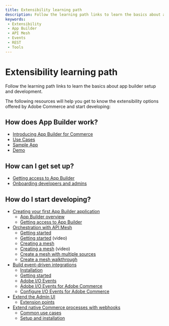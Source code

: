 ```yaml
---
title: Extensibility learning path
description: Follow the learning path links to learn the basics about app builder setup and development.
keywords:
 - Extensibility
 - App Builder
 - API Mesh
 - Events
 - REST
 - Tools
---
```


# Extensibility learning path

Follow the learning path links to learn the basics about app builder setup and development.

The following resources will help you get to know the extensibility options offered by Adobe Commerce and start developing:

## How does App Builder work?

- [Introducing App Builder for Commerce](https://experienceleague.adobe.com/docs/commerce-learn/tutorials/adobe-developer-app-builder/introduction-to-app-builder.html)
- [Use Cases](https://www.youtube.com/watch?v=spm90jwC94A&t=1s)
- [Sample App](https://developer.adobe.com/commerce/extensibility/amazon-sales-channel/)
- [Demo](https://experienceleague.adobe.com/docs/commerce-learn/tutorials/adobe-developer-app-builder/app-builder-functional-demonstration.html)

## How can I get set up?

- [Getting access to App Builder](https://developer.adobe.com/app-builder/docs/overview/getting_access/)
- [Onboarding developers and admins](https://helpx.adobe.com/enterprise/using/manage-developers.html)

## How do I start developing?

- [Creating your first App Builder application](https://developer.adobe.com/app-builder/docs/getting_started/first_app/)
  - [App Builder overview](https://developer.adobe.com/app-builder/docs/overview/)
  - [Getting access to App Builder](https://developer.adobe.com/app-builder/docs/overview/getting_access/)
- [Orchestration with API Mesh](https://developer.adobe.com/graphql-mesh-gateway/)
  - [Getting started](https://developer.adobe.com/graphql-mesh-gateway/gateway/getting-started/)
  - [Getting started](https://experienceleague.adobe.com/docs/commerce-learn/tutorials/adobe-developer-app-builder/api-mesh/getting-started-api-mesh.html) (video)
  - [Creating a mesh](https://developer.adobe.com/graphql-mesh-gateway/gateway/create-mesh/)
  - [Creating a mesh](https://experienceleague.adobe.com/docs/commerce-learn/tutorials/adobe-developer-app-builder/api-mesh/getting-started-api-mesh.html) (video)
  - [Create a mesh with multiple sources](https://experienceleague.adobe.com/docs/commerce-learn/tutorials/adobe-developer-app-builder/api-mesh/graphql-multiple-source.html)
  - [Create a mesh walkthrough](https://developer.adobe.com/graphql-mesh-gateway/gateway/mesh_walkthrough/)
- [Build event-driven integrations](https://developer.adobe.com/commerce/extensibility/events/)
  - [Installation](https://developer.adobe.com/commerce/extensibility/events/installation/)
  - [Getting started](https://experienceleague.adobe.com/docs/commerce-learn/tutorials/adobe-developer-app-builder/io-events/getting-started-io-events.html)
  - [Adobe I/O Events](https://developer.adobe.com/events/docs/)
  - [Adobe I/O Events for Adobe Commerce](https://developer.adobe.com/commerce/extensibility/events/)
  - [Configure I/O Events for Adobe Commerce](https://experienceleague.adobe.com/docs/commerce-learn/tutorials/adobe-developer-app-builder/io-events/configure-commerce.html?lang=en)
- [Extend the Admin UI](https://developer.adobe.com/commerce/extensibility/admin-ui-sdk/)
  - [Extension points](https://developer.adobe.com/commerce/extensibility/admin-ui-sdk/extension-points/)
- [Extend native Commerce processes with webhooks](https://developer.adobe.com/commerce/extensibility/webhooks/hooks/)
  - [Common use cases](https://developer.adobe.com/commerce/extensibility/webhooks/use-cases/)
  - [Setup and installation](https://developer.adobe.com/commerce/extensibility/webhooks/installation/)
